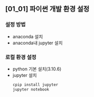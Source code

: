 ## [01_01] 파이썬 개발 환경 설정

### 설정 방법
- anaconda 설치
- anaconda내 jupyter 설치

### 로컬 환경 설정
- python 기본 설치(3.10.6)
- jupyter 설치
  ```bash
  cpip install jupyter
  jupyter notebook
  ```